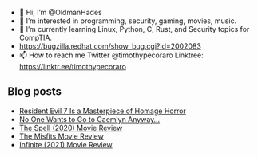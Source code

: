 - 👋 Hi, I’m @OldmanHades
- 👀 I’m interested in programming, security, gaming, movies, music.
- 🌱 I’m currently learning Linux, Python, C, Rust, and Security topics for CompTIA.
- https://bugzilla.redhat.com/show_bug.cgi?id=2002083
- 📫 How to reach me Twitter @timothypecoraro
Linktree: https://linktr.ee/timothypecoraro

## Blog posts
<!-- BLOG-POST-LIST:START -->
- [Resident Evil 7 Is a Masterpiece of Homage Horror](https://superjumpmagazine.com/resident-evil-7-is-a-masterpiece-of-homage-horror-c105e4575c5?source=rss-5097f5c9b801------2)
- [No One Wants to Go to Caemlyn Anyway…](https://medium.com/@timothypecoraro/no-one-wants-to-go-to-caemlyn-anyway-f855002917c8?source=rss-5097f5c9b801------2)
- [The Spell &lpar;2020&rpar; Movie Review](https://medium.com/@timothypecoraro/the-spell-2020-movie-review-13cbdb1fdfe3?source=rss-5097f5c9b801------2)
- [The Misfits Movie Review](https://medium.com/@timothypecoraro/the-misfits-movie-review-719c76cef8da?source=rss-5097f5c9b801------2)
- [Infinite &lpar;2021&rpar; Movie Review](https://medium.com/@timothypecoraro/infinite-2021-movie-review-22a23db76300?source=rss-5097f5c9b801------2)
<!-- BLOG-POST-LIST:END -->
